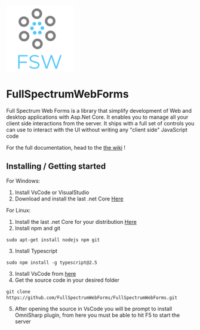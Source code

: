 <img src="LogoFSW.png" width="180" height="180">

# FullSpectrumWebForms
Full Spectrum Web Forms is a library that simplify development of Web and desktop applications with Asp.Net Core. It enables you to manage all your client side interactions from the server. It ships with a full set of controls you can use to interact with the UI without writing any "client side" JavaScript code

For the full documentation, head to the [the wiki](https://github.com/FullSpectrumWebForms/FullSpectrumWebForms/wiki) !

## Installing / Getting started
For Windows:

1. Install VsCode or VisualStudio
2. Download and install the last .net Core [Here](https://www.microsoft.com/net/download)


For Linux:

1. Install the last .net Core for your distribution [Here](https://www.microsoft.com/net/download/linux-package-manager/rhel/sdk-current)
2. Install npm and git
```shell
sudo apt-get install nodejs npm git
```
3. Install Typescript
```shell
sudo npm install -g typescript@2.5
```
3. Install VsCode from [here](https://code.visualstudio.com/)
4. Get the source code in your desired folder
```shell
git clone https://github.com/FullSpectrumWebForms/FullSpectrumWebForms.git
```
5. After opening the source in VsCode you will be prompt to install OmniSharp plugin, from here you must be able to hit F5 to      start the server
